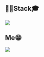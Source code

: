 
<!--
**bhindor/bhindor** is a ✨ _special_ ✨ repository because its `README.md` (this file) appears on your GitHub profile.

Here are some ideas to get you started:

- 🔭 I’m currently working on ...
- 🌱 I’m currently learning ...
- 👯 I’m looking to collaborate on ...
- 🤔 I’m looking for help with ...
- 💬 Ask me about ...
- 📫 How to reach me: ...
- 😄 Pronouns: ...
- ⚡ Fun fact: ...
-->

## 👨‍🎓Stack🎓
<img src="https://img.shields.io/badge/Android-3DDC84?style=flat-square&logo=Android&logoColor=white"/>

## Me😁
<a href="https://www.instagram.com/bhindor/" target="_blank"><img src="https://img.shields.io/badge/instagram-E4405F?style=flat-square&logo=instagram&logoColor=white"/></a>

